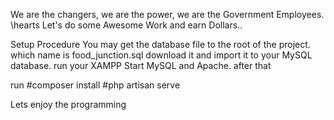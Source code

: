 We are the changers, we are the power, we are the Government Employees. \hearts
Let's do some Awesome Work and earn Dollars..

Setup Procedure
You may get the database file to the root of the project. which name is food_junction.sql
download it and import it to your MySQL database.
run your XAMPP
Start MySQL and Apache.
after that 

run 
#composer install
#php artisan serve

Lets enjoy the programming
